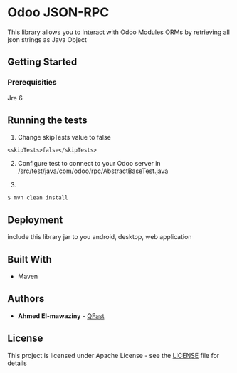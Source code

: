 #  Odoo JSON-RPC

This library allows you to interact with Odoo Modules ORMs by retrieving all json strings as Java Object

## Getting Started



### Prerequisities

Jre 6

## Running the tests

1. Change skipTests value to false

```
<skipTests>false</skipTests>
```

2. Configure test to connect to your Odoo server in /src/test/java/com/odoo/rpc/AbstractBaseTest.java

3. 
```
$ mvn clean install
```

## Deployment

include this library jar to you android, desktop, web application

## Built With

* Maven

## Authors

* **Ahmed El-mawaziny** - [QFast](https://bitbucket.org/qfast/)

## License

This project is licensed under Apache License - see the [LICENSE](LICENSE.md) file for details
